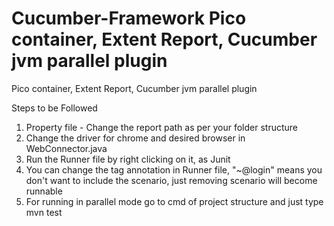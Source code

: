 # Cucumber-Framework Pico container, Extent Report, Cucumber jvm parallel plugin
Pico container, Extent Report, Cucumber jvm parallel plugin

Steps to be Followed
1. Property file - Change the report path as per your folder structure
2. Change the driver for chrome and desired browser in WebConnector.java
3. Run the Runner file by right clicking on it, as Junit
4. You can change the tag annotation in Runner file, "~@login" means you don't want to include the scenario, just removing scenario will become runnable
5. For running in parallel mode go to cmd of project structure and just type mvn test
